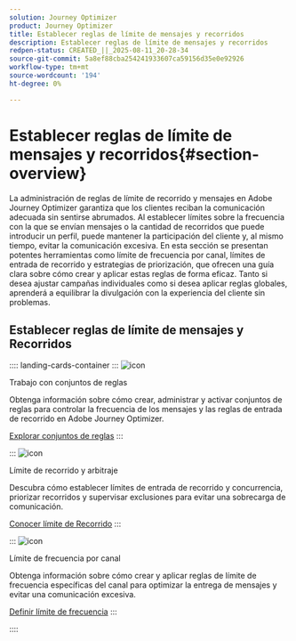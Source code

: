 ```yaml
---
solution: Journey Optimizer
product: Journey Optimizer
title: Establecer reglas de límite de mensajes y recorridos
description: Establecer reglas de límite de mensajes y recorridos
redpen-status: CREATED_||_2025-08-11_20-28-34
source-git-commit: 5a8ef88cba254241933607ca59156d35e0e92926
workflow-type: tm+mt
source-wordcount: '194'
ht-degree: 0%

---
```



# Establecer reglas de límite de mensajes y recorridos{#section-overview}

La administración de reglas de límite de recorrido y mensajes en Adobe Journey Optimizer garantiza que los clientes reciban la comunicación adecuada sin sentirse abrumados. Al establecer límites sobre la frecuencia con la que se envían mensajes o la cantidad de recorridos que puede introducir un perfil, puede mantener la participación del cliente y, al mismo tiempo, evitar la comunicación excesiva. En esta sección se presentan potentes herramientas como límite de frecuencia por canal, límites de entrada de recorrido y estrategias de priorización, que ofrecen una guía clara sobre cómo crear y aplicar estas reglas de forma eficaz. Tanto si desea ajustar campañas individuales como si desea aplicar reglas globales, aprenderá a equilibrar la divulgación con la experiencia del cliente sin problemas.

## Establecer reglas de límite de mensajes y Recorridos

:::: landing-cards-container
:::
![icon](https://cdn.experienceleague.adobe.com/icons/gear.svg)

Trabajo con conjuntos de reglas

Obtenga información sobre cómo crear, administrar y activar conjuntos de reglas para controlar la frecuencia de los mensajes y las reglas de entrada de recorrido en Adobe Journey Optimizer.

[Explorar conjuntos de reglas](../using/conflict-prioritization/rule-sets.md)
:::

:::
![icon](https://cdn.experienceleague.adobe.com/icons/list-check.svg)

Límite de recorrido y arbitraje

Descubra cómo establecer límites de entrada de recorrido y concurrencia, priorizar recorridos y supervisar exclusiones para evitar una sobrecarga de comunicación.

[Conocer límite de Recorrido](../using/conflict-prioritization/journey-capping.md)
:::

:::
![icon](https://cdn.experienceleague.adobe.com/icons/circle-play.svg)

Límite de frecuencia por canal

Obtenga información sobre cómo crear y aplicar reglas de límite de frecuencia específicas del canal para optimizar la entrega de mensajes y evitar una comunicación excesiva.

[Definir límite de frecuencia](../using/conflict-prioritization/channel-capping.md)
:::

::::
